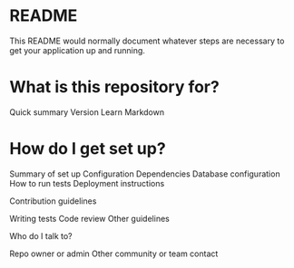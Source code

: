 
# README

This README would normally document whatever steps are necessary to get your application up and running.


# What is this repository for?


Quick summary
Version
Learn Markdown



# How do I get set up?


Summary of set up
Configuration
Dependencies
Database configuration
How to run tests
Deployment instructions


Contribution guidelines

Writing tests
Code review
Other guidelines


Who do I talk to?

Repo owner or admin
Other community or team contact
